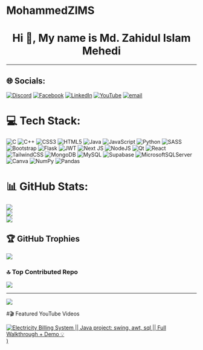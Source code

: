 # MohammedZIMS

<div class="markdown-heading" dir="auto">
  <h1 align="center" class="heading-element" dir="auto">Hi 👋, My name is Md. Zahidul Islam Mehedi</h1>
</div>
<hr>


<!--
**MohammedZIMS/MohammedZIMS** is a ✨ _special_ ✨ repository because its `README.md` (this file) appears on your GitHub profile.

Here are some ideas to get you started:

- 🔭 I’m currently working on ...
- 🌱 I’m currently learning ...
- 👯 I’m looking to collaborate on ...
- 🤔 I’m looking for help with ...
- 💬 Ask me about ...
- 📫 How to reach me: ...
- 😄 Pronouns: ...
- ⚡ Fun fact: ...
-->


## 🌐 Socials:
[![Discord](https://img.shields.io/badge/Discord-%237289DA.svg?logo=discord&logoColor=white)](https://discord.gg/https://discord.gg/64fxRBme) [![Facebook](https://img.shields.io/badge/Facebook-%231877F2.svg?logo=Facebook&logoColor=white)](https://facebook.com/https://www.facebook.com/md.zahidul.islam.mehedi.2024) [![LinkedIn](https://img.shields.io/badge/LinkedIn-%230077B5.svg?logo=linkedin&logoColor=white)](https://linkedin.com/in/mohammedzims) [![YouTube](https://img.shields.io/badge/YouTube-%23FF0000.svg?logo=YouTube&logoColor=white)](https://youtube.com/@@MohammedZIMS) [![email](https://img.shields.io/badge/Email-D14836?logo=gmail&logoColor=white)](mailto:zimss75656@gmail.com) 

# 💻 Tech Stack:
![C](https://img.shields.io/badge/c-%2300599C.svg?style=for-the-badge&logo=c&logoColor=white) ![C++](https://img.shields.io/badge/c++-%2300599C.svg?style=for-the-badge&logo=c%2B%2B&logoColor=white) ![CSS3](https://img.shields.io/badge/css3-%231572B6.svg?style=for-the-badge&logo=css3&logoColor=white) ![HTML5](https://img.shields.io/badge/html5-%23E34F26.svg?style=for-the-badge&logo=html5&logoColor=white) ![Java](https://img.shields.io/badge/java-%23ED8B00.svg?style=for-the-badge&logo=openjdk&logoColor=white) ![JavaScript](https://img.shields.io/badge/javascript-%23323330.svg?style=for-the-badge&logo=javascript&logoColor=%23F7DF1E) ![Python](https://img.shields.io/badge/python-3670A0?style=for-the-badge&logo=python&logoColor=ffdd54) ![SASS](https://img.shields.io/badge/SASS-hotpink.svg?style=for-the-badge&logo=SASS&logoColor=white) ![Bootstrap](https://img.shields.io/badge/bootstrap-%238511FA.svg?style=for-the-badge&logo=bootstrap&logoColor=white) ![Flask](https://img.shields.io/badge/flask-%23000.svg?style=for-the-badge&logo=flask&logoColor=white) ![JWT](https://img.shields.io/badge/JWT-black?style=for-the-badge&logo=JSON%20web%20tokens) ![Next JS](https://img.shields.io/badge/Next-black?style=for-the-badge&logo=next.js&logoColor=white) ![NodeJS](https://img.shields.io/badge/node.js-6DA55F?style=for-the-badge&logo=node.js&logoColor=white) ![Qt](https://img.shields.io/badge/Qt-%23217346.svg?style=for-the-badge&logo=Qt&logoColor=white) ![React](https://img.shields.io/badge/react-%2320232a.svg?style=for-the-badge&logo=react&logoColor=%2361DAFB) ![TailwindCSS](https://img.shields.io/badge/tailwindcss-%2338B2AC.svg?style=for-the-badge&logo=tailwind-css&logoColor=white) ![MongoDB](https://img.shields.io/badge/MongoDB-%234ea94b.svg?style=for-the-badge&logo=mongodb&logoColor=white) ![MySQL](https://img.shields.io/badge/mysql-4479A1.svg?style=for-the-badge&logo=mysql&logoColor=white) ![Supabase](https://img.shields.io/badge/Supabase-3ECF8E?style=for-the-badge&logo=supabase&logoColor=white) ![MicrosoftSQLServer](https://img.shields.io/badge/Microsoft%20SQL%20Server-CC2927?style=for-the-badge&logo=microsoft%20sql%20server&logoColor=white) ![Canva](https://img.shields.io/badge/Canva-%2300C4CC.svg?style=for-the-badge&logo=Canva&logoColor=white) ![NumPy](https://img.shields.io/badge/numpy-%23013243.svg?style=for-the-badge&logo=numpy&logoColor=white) ![Pandas](https://img.shields.io/badge/pandas-%23150458.svg?style=for-the-badge&logo=pandas&logoColor=white)
# 📊 GitHub Stats:
![](https://github-readme-stats.vercel.app/api?username=MohammedZIMS&theme=dark&hide_border=false&include_all_commits=false&count_private=false)<br/>
![](https://nirzak-streak-stats.vercel.app/?user=MohammedZIMS&theme=dark&hide_border=false)<br/>
![](https://github-readme-stats.vercel.app/api/top-langs/?username=MohammedZIMS&theme=dark&hide_border=false&include_all_commits=false&count_private=false&layout=compact)

## 🏆 GitHub Trophies
![](https://github-profile-trophy.vercel.app/?username=MohammedZIMS&theme=radical&no-frame=false&no-bg=true&margin-w=4)

### 🔝 Top Contributed Repo
![](https://github-contributor-stats.vercel.app/api?username=MohammedZIMS&limit=5&theme=dark&combine_all_yearly_contributions=true)

---
[![](https://visitcount.itsvg.in/api?id=MohammedZIMS&icon=0&color=0)](https://visitcount.itsvg.in)

<!-- Proudly created with GPRM ( https://gprm.itsvg.in ) -->

#🎬 Featured YouTube Videos

[![Electricity Billing System || Java project: swing, awt, sql || Full Walkthrough + Demo 💡](https://ytcards.demolab.com/?id=P10g7y3hpFA&title=Electricity+Billing+System+||+Java+project:+swing,+awt,+sql+||+Full+Walkthrough+++Demo+💡&lang=en&timestamp=1636653600&background_color=%230d1117&title_color=%23ffffff&stats_color=%23dedede&max_title_lines=1&width=250&border_radius=5&duration=786 "Electricity Billing System || Java project: swing, awt, sql || Full Walkthrough + Demo 💡"))](https://youtu.be/P10g7y3hpFA?si=jDVmxMHIbDY2wFSw)
